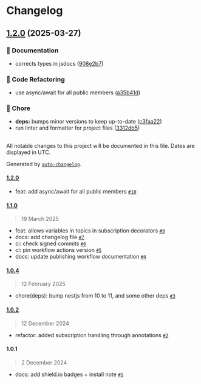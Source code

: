 # Changelog

## [1.2.0](https://github.com/evva-sfw/nest-mqtt/compare/1.1.0...1.2.0) (2025-03-27)

### 📝 Documentation

* corrects types in jsdocs ([908e2b7](https://github.com/evva-sfw/nest-mqtt/commit/908e2b750609eb08714cbfa71d023f03cfc42d0f))

### 🔀 Code Refactoring

* use async/await for all public members ([a35b41d](https://github.com/evva-sfw/nest-mqtt/commit/a35b41d8e73617cb086110026d8779b57df4fe75))

### 🧹 Chore

* **deps:** bumps minor versions to keep up-to-date ([c3faa22](https://github.com/evva-sfw/nest-mqtt/commit/c3faa228c33f09cca3afd7410d1e792eee5daede))
* run linter and formatter for project files ([3312db5](https://github.com/evva-sfw/nest-mqtt/commit/3312db596dd6b5168a8ba93bfd482557a816cf16))

##

All notable changes to this project will be documented in this file. Dates are displayed in UTC.

Generated by [`auto-changelog`](https://github.com/CookPete/auto-changelog).

#### [1.2.0](https://github.com/evva-sfw/nest-mqtt/compare/1.1.0...1.2.0)

- feat: add async/await for all public members [`#10`](https://github.com/evva-sfw/nest-mqtt/pull/10)

#### [1.1.0](https://github.com/evva-sfw/nest-mqtt/compare/1.0.4...1.1.0)

> 19 March 2025

- feat: allows variables in topics in subscription decorators [`#9`](https://github.com/evva-sfw/nest-mqtt/pull/9)
- docs: add changelog file [`#7`](https://github.com/evva-sfw/nest-mqtt/pull/7)
- ci: check signed commits [`#6`](https://github.com/evva-sfw/nest-mqtt/pull/6)
- ci: pin workflow actions version [`#5`](https://github.com/evva-sfw/nest-mqtt/pull/5)
- docs: update publishing workflow documentation [`#4`](https://github.com/evva-sfw/nest-mqtt/pull/4)

#### [1.0.4](https://github.com/evva-sfw/nest-mqtt/compare/1.0.2...1.0.4)

> 12 February 2025

- chore(deps): bump nestjs from 10 to 11, and some other deps [`#3`](https://github.com/evva-sfw/nest-mqtt/pull/3)

#### [1.0.2](https://github.com/evva-sfw/nest-mqtt/compare/1.0.1...1.0.2)

> 12 December 2024

- refactor: added subscription handling through annotations [`#2`](https://github.com/evva-sfw/nest-mqtt/pull/2)

#### 1.0.1

> 2 December 2024

- docs: add shield.io badges + install note [`#1`](https://github.com/evva-sfw/nest-mqtt/pull/1)
